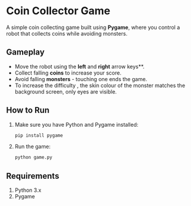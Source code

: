 # Coin Collector Game
A simple coin collecting game built using **Pygame**, where you control a robot that collects coins while avoiding monsters.

## Gameplay

- Move the robot using the **left** and **right** arrow keys**.
- Collect falling **coins** to increase your score.
- Avoid falling **monsters** - touching one ends the game.
- To increase the difficulty , the skin colour of the monster matches the background screen, only eyes are visible.

 ## How to Run
 1. Make sure you have Python and Pygame installed:
    ```bash
    pip install pygame

  2. Run the game:
     ```bash
     python game.py

## Requirements
1. Python 3.x
2. Pygame
